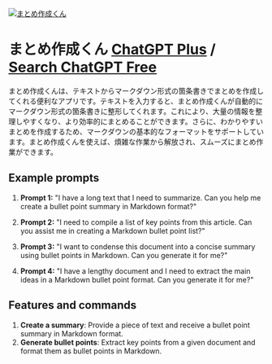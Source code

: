 
[![まとめ作成くん](https://files.oaiusercontent.com/file-eQzoeK7KCa4ti443ob8W4z84?se=2123-10-17T05%3A07%3A07Z&sp=r&sv=2021-08-06&sr=b&rscc=max-age%3D31536000%2C%20immutable&rscd=attachment%3B%20filename%3Dccd146ab-ff7a-4532-aecd-ea703dc0c64e.png&sig=0%2BQ1zyzJ3492V3pJF5r2boNOzHlBUwiwE6MLZib/b%2BQ%3D)](https://chat.openai.com/g/g-LMYyPvC84-matomezuo-cheng-kun)

# まとめ作成くん [ChatGPT Plus](https://chat.openai.com/g/g-LMYyPvC84-matomezuo-cheng-kun) / [Search ChatGPT Free](https://gptcall.net/index.html#/?search=%E3%81%BE%E3%81%A8%E3%82%81%E4%BD%9C%E6%88%90%E3%81%8F%E3%82%93)

まとめ作成くんは、テキストからマークダウン形式の箇条書きでまとめを作成してくれる便利なアプリです。テキストを入力すると、まとめ作成くんが自動的にマークダウン形式の箇条書きに整形してくれます。これにより、大量の情報を整理しやすくなり、より効率的にまとめることができます。さらに、わかりやすいまとめを作成するため、マークダウンの基本的なフォーマットをサポートしています。まとめ作成くんを使えば、煩雑な作業から解放され、スムーズにまとめ作業ができます。

## Example prompts

1. **Prompt 1:** "I have a long text that I need to summarize. Can you help me create a bullet point summary in Markdown format?"

2. **Prompt 2:** "I need to compile a list of key points from this article. Can you assist me in creating a Markdown bullet point list?"

3. **Prompt 3:** "I want to condense this document into a concise summary using bullet points in Markdown. Can you generate it for me?"

4. **Prompt 4:** "I have a lengthy document and I need to extract the main ideas in a Markdown bullet point format. Can you generate it for me?"

## Features and commands

1. **Create a summary**: Provide a piece of text and receive a bullet point summary in Markdown format.
2. **Generate bullet points**: Extract key points from a given document and format them as bullet points in Markdown.



